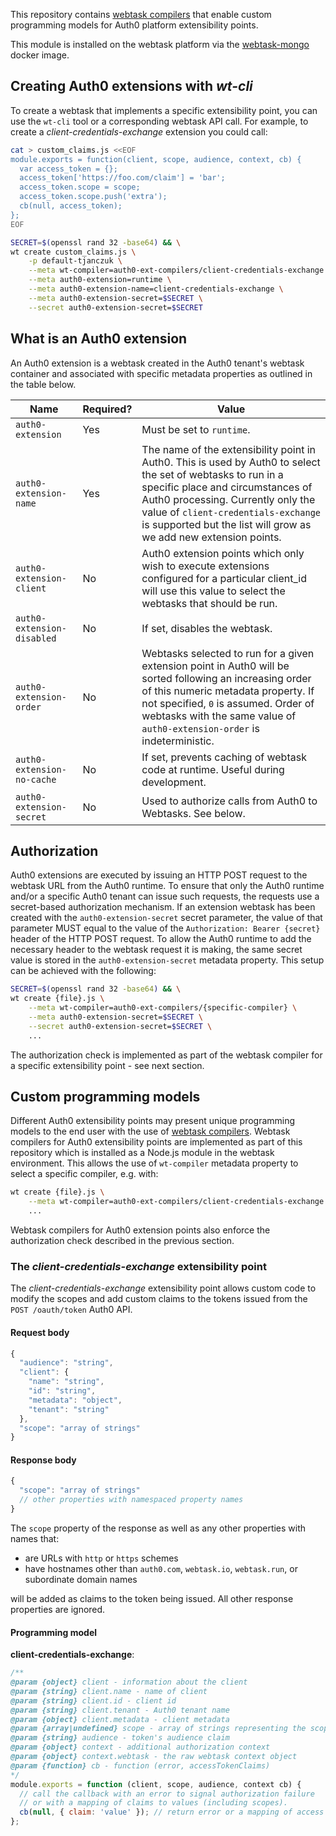 This repository contains [webtask compilers](https://webtask.io/docs/webtask-compilers) that enable custom programming models for Auth0 platform extensibility points. 

This module is installed on the webtask platform via the [webtask-mongo](https://github.com/auth0/webtask-mongo) docker image. 

## Creating Auth0 extensions with *wt-cli*

To create a webtask that implements a specific extensibility point, you can use the `wt-cli` tool or a corresponding webtask API call. For example, to create a *client-credentials-exchange* extension you could call: 

```bash
cat > custom_claims.js <<EOF
module.exports = function(client, scope, audience, context, cb) {
  var access_token = {};
  access_token['https://foo.com/claim'] = 'bar';  
  access_token.scope = scope;
  access_token.scope.push('extra');
  cb(null, access_token);  
};
EOF

SECRET=$(openssl rand 32 -base64) && \
wt create custom_claims.js \
    -p default-tjanczuk \
    --meta wt-compiler=auth0-ext-compilers/client-credentials-exchange \
    --meta auth0-extension=runtime \
    --meta auth0-extension-name=client-credentials-exchange \
    --meta auth0-extension-secret=$SECRET \
    --secret auth0-extension-secret=$SECRET
```

## What is an Auth0 extension

An Auth0 extension is a webtask created in the Auth0 tenant's webtask container and associated with specific metadata properties as outlined in the table below. 

|  Name  |  Required?  |  Value  |
| --- | --- | --- |
| `auth0-extension`  | Yes | Must be set to `runtime`. |
| `auth0-extension-name` | Yes | The name of the extensibility point in Auth0. This is used by Auth0 to select the set of webtasks to run in a specific place and circumstances of Auth0 processing. Currently only the value of `client-credentials-exchange` is supported but the list will grow as we add new extension points. |
| `auth0-extension-client` | No | Auth0 extension points which only wish to execute extensions configured for a particular client_id will use this value to select the webtasks that should be run. |
| `auth0-extension-disabled` | No | If set, disables the webtask. |
| `auth0-extension-order` | No | Webtasks selected to run for a given extension point in Auth0 will be sorted following an increasing order of this numeric metadata property. If not specified, `0` is assumed. Order of webtasks with the same value of `auth0-extension-order` is indeterministic. |
| `auth0-extension-no-cache` | No | If set, prevents caching of webtask code at runtime. Useful during development. |
| `auth0-extension-secret` | No | Used to authorize calls from Auth0 to Webtasks. See below. |

## Authorization

Auth0 extensions are executed by issuing an HTTP POST request to the webtask URL from the Auth0 runtime. To ensure that only the Auth0 runtime and/or a specific Auth0 tenant can issue such requests, the requests use a secret-based authorization mechanism. If an extension webtask has been created with the `auth0-extension-secret` secret parameter, the value of that parameter MUST equal to the value of the `Authorization: Bearer {secret}` header of the HTTP POST request. To allow the Auth0 runtime to add the necessary header to the webtask request it is making, the same secret value is stored in the `auth0-extension-secret` metadata property. This setup can be achieved with the following: 

```bash
SECRET=$(openssl rand 32 -base64) && \
wt create {file}.js \
    --meta wt-compiler=auth0-ext-compilers/{specific-compiler} \
    --meta auth0-extension-secret=$SECRET \
    --secret auth0-extension-secret=$SECRET \
    ...
```

The authorization check is implemented as part of the webtask compiler for a specific extensibility point - see next section.

## Custom programming models

Different Auth0 extensibility points may present unique programming models to the end user with the use of [webtask compilers](https://webtask.io/docs/webtask-compilers). Webtask compilers for Auth0 extensibility points are implemented as part of this repository which is installed as a Node.js module in the webtask environment. This allows the use of `wt-compiler` metadata property to select a specific compiler, e.g. with: 

```bash
wt create {file}.js \
    --meta wt-compiler=auth0-ext-compilers/client-credentials-exchange \
    ...
```

Webtask compilers for Auth0 extension points also enforce the authorization check described in the previous section. 

### The *client-credentials-exchange* extensibility point

The *client-credentials-exchange* extensibility point allows custom code to modify the scopes and add custom claims to the tokens issued from the `POST /oauth/token` Auth0 API.

#### Request body

```javascript
{
  "audience": "string",
  "client": {
    "name": "string",
    "id": "string",
    "metadata": "object",
    "tenant": "string"
  },
  "scope": "array of strings"
}
```

#### Response body

```javascript
{
  "scope": "array of strings"
  // other properties with namespaced property names
}
```

The `scope` property of the response as well as any other properties with names that: 

* are URLs with `http` or `https` schemes
* have hostnames other than `auth0.com`, `webtask.io`, `webtask.run`, or subordinate domain names

will be added as claims to the token being issued. All other response properties are ignored. 

#### Programming model

**client-credentials-exchange**:

```javascript
/**
@param {object} client - information about the client
@param {string} client.name - name of client
@param {string} client.id - client id
@param {string} client.tenant - Auth0 tenant name
@param {object} client.metadata - client metadata
@param {array|undefined} scope - array of strings representing the scope claim or undefined
@param {string} audience - token's audience claim
@param {object} context - additional authorization context
@param {object} context.webtask - the raw webtask context object
@param {function} cb - function (error, accessTokenClaims)
*/
module.exports = function (client, scope, audience, context cb) {
  // call the callback with an error to signal authorization failure
  // or with a mapping of claims to values (including scopes).
  cb(null, { claim: 'value' }); // return error or a mapping of access token claims
};
```
